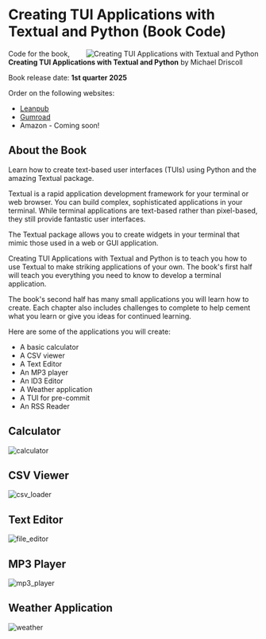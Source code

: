 # Creating TUI Applications with Textual and Python  (Book Code)

<a href="https://leanpub.com/textual"><img src="https://www.blog.pythonlibrary.org/wp-content/uploads/2025/02/textual_thumb.jpg" alt="Creating TUI Applications with Textual and Python" align="right"></a>

Code for the book, **Creating TUI Applications with Textual and Python** by Michael Driscoll

Book release date: **1st quarter 2025**

Order on the following websites:

 - [Leanpub](https://leanpub.com/textual)
 - [Gumroad]([https://driscollis.gumroad.com/l/openpyxl](https://driscollis.gumroad.com/l/textual))
 - Amazon - Coming soon!

## About the Book

Learn how to create text-based user interfaces (TUIs) using Python and the amazing Textual package.

Textual is a rapid application development framework for your terminal or web browser. You can build complex, sophisticated applications in your terminal. While terminal applications are text-based rather than pixel-based, they still provide fantastic user interfaces.

The Textual package allows you to create widgets in your terminal that mimic those used in a web or GUI application.

Creating TUI Applications with Textual and Python is to teach you how to use Textual to make striking applications of your own. The book's first half will teach you everything you need to know to develop a terminal application.

The book's second half has many small applications you will learn how to create. Each chapter also includes challenges to complete to help cement what you learn or give you ideas for continued learning.

Here are some of the applications you will create:

- A basic calculator
- A CSV viewer
- A Text Editor
- An MP3 player
- An ID3 Editor
- A Weather application
- A TUI for pre-commit
- An RSS Reader

## Calculator

![calculator](https://github.com/user-attachments/assets/10d84c49-7971-450e-943f-c2cd83647cc7)

## CSV Viewer

![csv_loader](https://github.com/user-attachments/assets/2cd57216-34f0-47fc-acea-2644ed69468d)

## Text Editor

![file_editor](https://github.com/user-attachments/assets/57acb130-649e-4ac5-a720-b0c7a5f62b9a)

## MP3 Player

![mp3_player](https://github.com/user-attachments/assets/d502d73b-0646-4443-a741-36b00c7c51f9)

## Weather Application

![weather](https://github.com/user-attachments/assets/4a234f8f-2961-45ca-b025-d3c7b5c97eb9)
